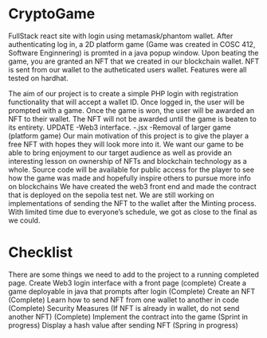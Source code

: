 # CryptoGame
FullStack react site with login using metamask/phantom wallet. After authenticating log in, a 2D platform game (Game was created in COSC 412, Software Enginnering) is promted in a java popup window. Upon beating the game, you are granted an NFT that we created in our blockchain wallet. NFT is sent from our wallet to the autheticated users wallet. Features were all tested on hardhat.

The aim of our project is to create a simple PHP login with registration functionality that will accept a wallet ID. Once logged in, the user will be prompted with a game. Once the game is won, the user will be awarded an NFT to their wallet. The NFT will not be awarded until the game is beaten to its entirety. 
UPDATE
-Web3 interface. 
-.jsx
-Removal of larger game (platform game)
Our main motivation of this project is to give the player a free NFT with hopes they will look more into it. 
We want our game to be able to bring enjoyment to our target audience as well as provide an interesting lesson on ownership of NFTs and blockchain technology as a whole.
Source code will be available for public access for the player to see how the game was made and hopefully inspire others to pursue more info on blockchains
We have created the web3 front end and made the contract that is deployed on the sepolia test net. We are still working on implementations of sending the NFT to the wallet after the Minting process. 
With limited time due to everyone’s schedule, we got as close to the final as we could. 

# Checklist
There are some things we need to add to the project to a running completed page.
Create Web3 login interface with a front page (complete)
Create a game deployable in java that prompts after login (Complete)
Create an NFT (Complete)
Learn how to send NFT from one wallet to another in code (Complete)
Security Measures (If NFT is already in wallet, do not send another NFT) (Complete)
Implement the contract into the game (Sprint in progress)
Display a hash value after sending NFT (Spring in progress)
